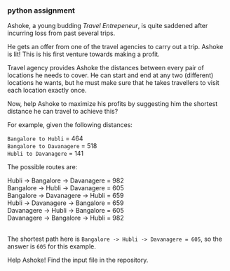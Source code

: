### python assignment

Ashoke, a young budding _Travel Entrepeneur_, is quite saddened after incurring loss from past several trips.

He gets an offer from one of the travel agencies to carry out a trip. Ashoke is lit! This is his first venture towards making a profit.

Travel agency provides Ashoke the distances between every pair of locations he needs to cover. He can start and end at any two (different) locations he wants, but he must make sure that he takes travellers to visit each location exactly once.

Now, help Ashoke to maximize his profits by suggesting him the shortest distance he can travel to achieve this?

For example, given the following distances:

`Bangalore to Hubli` = 464
<br />
`Bangalore to Davanagere` = 518
<br />
`Hubli to Davanagere` = 141
<br />

The possible routes are:

Hubli -> Bangalore -> Davanagere = 982
<br />
Bangalore -> Hubli -> Davanagere = 605
<br />
Bangalore -> Davanagere -> Hubli = 659
<br />
Hubli -> Davanagere -> Bangalore = 659
<br />
Davanagere -> Hubli -> Bangalore = 605
<br />
Davanagere -> Bangalore -> Hubli = 982
<br />
<br />

The shortest path here is `Bangalore -> Hubli -> Davanagere = 605`, so the answer is `605` for this example.

Help Ashoke! Find the input file in the repository.
